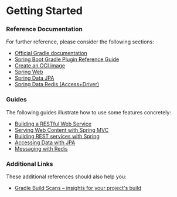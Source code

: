 # Getting Started

### Reference Documentation
For further reference, please consider the following sections:

* [Official Gradle documentation](https://docs.gradle.org)
* [Spring Boot Gradle Plugin Reference Guide](https://docs.spring.io/spring-boot/docs/2.7.16/gradle-plugin/reference/html/)
* [Create an OCI image](https://docs.spring.io/spring-boot/docs/2.7.16/gradle-plugin/reference/html/#build-image)
* [Spring Web](https://docs.spring.io/spring-boot/docs/2.7.16/reference/htmlsingle/index.html#web)
* [Spring Data JPA](https://docs.spring.io/spring-boot/docs/2.7.16/reference/htmlsingle/index.html#data.sql.jpa-and-spring-data)
* [Spring Data Redis (Access+Driver)](https://docs.spring.io/spring-boot/docs/2.7.16/reference/htmlsingle/index.html#data.nosql.redis)

### Guides
The following guides illustrate how to use some features concretely:

* [Building a RESTful Web Service](https://spring.io/guides/gs/rest-service/)
* [Serving Web Content with Spring MVC](https://spring.io/guides/gs/serving-web-content/)
* [Building REST services with Spring](https://spring.io/guides/tutorials/rest/)
* [Accessing Data with JPA](https://spring.io/guides/gs/accessing-data-jpa/)
* [Messaging with Redis](https://spring.io/guides/gs/messaging-redis/)

### Additional Links
These additional references should also help you:

* [Gradle Build Scans – insights for your project's build](https://scans.gradle.com#gradle)

